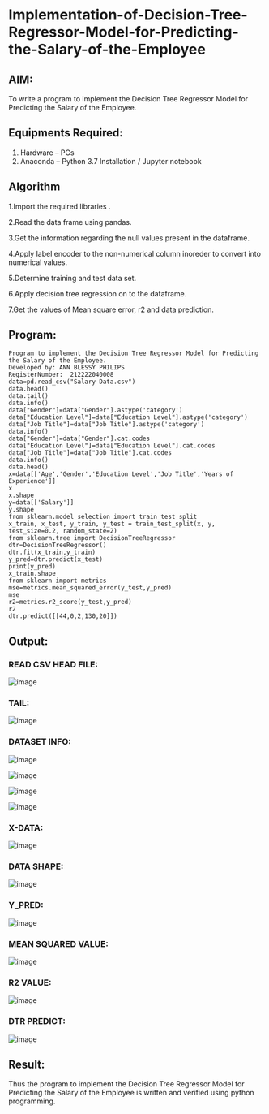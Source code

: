 # Implementation-of-Decision-Tree-Regressor-Model-for-Predicting-the-Salary-of-the-Employee

## AIM:
To write a program to implement the Decision Tree Regressor Model for Predicting the Salary of the Employee.

## Equipments Required:
1. Hardware – PCs
2. Anaconda – Python 3.7 Installation / Jupyter notebook

## Algorithm

1.Import the required libraries .

2.Read the data frame using pandas.

3.Get the information regarding the null values present in the dataframe.

4.Apply label encoder to the non-numerical column inoreder to convert into numerical values.

5.Determine training and test data set.

6.Apply decision tree regression on to the dataframe.

7.Get the values of Mean square error, r2 and data prediction.  

## Program:
```
Program to implement the Decision Tree Regressor Model for Predicting the Salary of the Employee.
Developed by: ANN BLESSY PHILIPS
RegisterNumber:  212222040008
data=pd.read_csv("Salary Data.csv")
data.head()
data.tail()
data.info()
data["Gender"]=data["Gender"].astype('category')
data["Education Level"]=data["Education Level"].astype('category')
data["Job Title"]=data["Job Title"].astype('category')
data.info()
data["Gender"]=data["Gender"].cat.codes
data["Education Level"]=data["Education Level"].cat.codes
data["Job Title"]=data["Job Title"].cat.codes
data.info()
data.head()
x=data[['Age','Gender','Education Level','Job Title','Years of Experience']]
x
x.shape
y=data[['Salary']]
y.shape
from sklearn.model_selection import train_test_split
x_train, x_test, y_train, y_test = train_test_split(x, y, test_size=0.2, random_state=2)
from sklearn.tree import DecisionTreeRegressor
dtr=DecisionTreeRegressor()
dtr.fit(x_train,y_train)
y_pred=dtr.predict(x_test)
print(y_pred)
x_train.shape
from sklearn import metrics
mse=metrics.mean_squared_error(y_test,y_pred)
mse
r2=metrics.r2_score(y_test,y_pred)
r2
dtr.predict([[44,0,2,130,20]])
```

## Output:

### READ CSV HEAD FILE:

![image](https://github.com/shalinikannan23/Implementation-of-Decision-Tree-Regressor-Model-for-Predicting-the-Salary-of-the-Employee/assets/118656529/3ffb504d-a7a1-4b42-b749-0f3258bcf656)

### TAIL:

![image](https://github.com/shalinikannan23/Implementation-of-Decision-Tree-Regressor-Model-for-Predicting-the-Salary-of-the-Employee/assets/118656529/79f6f7b2-e790-4c46-9b7b-f571c25ede2f)

### DATASET INFO:

![image](https://github.com/shalinikannan23/Implementation-of-Decision-Tree-Regressor-Model-for-Predicting-the-Salary-of-the-Employee/assets/118656529/271d7609-b28e-4831-8171-6c39b47a5d20)

![image](https://github.com/shalinikannan23/Implementation-of-Decision-Tree-Regressor-Model-for-Predicting-the-Salary-of-the-Employee/assets/118656529/f73952ba-feef-4e59-b81b-641792c23306)

![image](https://github.com/shalinikannan23/Implementation-of-Decision-Tree-Regressor-Model-for-Predicting-the-Salary-of-the-Employee/assets/118656529/d3f6e59b-b67d-414c-a0cd-9ce4e5299dc4)

![image](https://github.com/shalinikannan23/Implementation-of-Decision-Tree-Regressor-Model-for-Predicting-the-Salary-of-the-Employee/assets/118656529/fbab1c96-a847-49e5-9506-4f00c69fa18e)

### X-DATA:

![image](https://github.com/shalinikannan23/Implementation-of-Decision-Tree-Regressor-Model-for-Predicting-the-Salary-of-the-Employee/assets/118656529/87c15651-41cf-479b-ae52-02199bca48d2)

### DATA SHAPE:

![image](https://github.com/shalinikannan23/Implementation-of-Decision-Tree-Regressor-Model-for-Predicting-the-Salary-of-the-Employee/assets/118656529/b13e6c8c-9715-4102-be85-56028ac0ad1b)

### Y_PRED:

![image](https://github.com/shalinikannan23/Implementation-of-Decision-Tree-Regressor-Model-for-Predicting-the-Salary-of-the-Employee/assets/118656529/674e7856-c6c6-4897-8ad2-d4ac3827c18f)

### MEAN SQUARED VALUE:

![image](https://github.com/shalinikannan23/Implementation-of-Decision-Tree-Regressor-Model-for-Predicting-the-Salary-of-the-Employee/assets/118656529/ff568d12-9386-458b-8798-27dc71ba0ceb)

### R2 VALUE:

![image](https://github.com/shalinikannan23/Implementation-of-Decision-Tree-Regressor-Model-for-Predicting-the-Salary-of-the-Employee/assets/118656529/f41bcce2-bce0-460f-970a-d4401fb4b4bf)

### DTR PREDICT:

![image](https://github.com/shalinikannan23/Implementation-of-Decision-Tree-Regressor-Model-for-Predicting-the-Salary-of-the-Employee/assets/118656529/557c20fa-1ba0-43c1-a323-41cbed452f87)



## Result:
Thus the program to implement the Decision Tree Regressor Model for Predicting the Salary of the Employee is written and verified using python programming.
